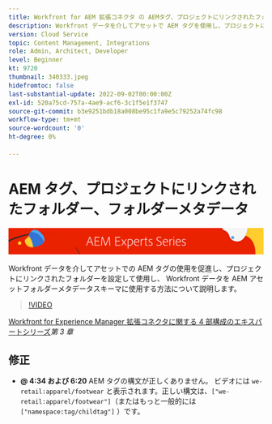 ```yaml
---
title: Workfront for AEM 拡張コネクタ の AEMタグ、プロジェクトにリンクされたフォルダー、フォルダーメタデータ
description: Workfront データを介してアセットで AEM タグを使用し、プロジェクトにリンクされたフォルダーを使用し、Workfront データを AEM アセットフォルダーメタデータスキーマに使用する方法について説明します。
version: Cloud Service
topic: Content Management, Integrations
role: Admin, Architect, Developer
level: Beginner
kt: 9720
thumbnail: 340333.jpeg
hidefromtoc: false
last-substantial-update: 2022-09-02T00:00:00Z
exl-id: 520a75cd-757a-4ae9-acf6-3c1f5e1f3747
source-git-commit: b3e9251bdb18a008be95c1fa9e5c79252a74fc98
workflow-type: tm+mt
source-wordcount: '0'
ht-degree: 0%

---
```


# AEM タグ、プロジェクトにリンクされたフォルダー、フォルダーメタデータ

![AEM エキスパートシリーズ](./assets/banner.png)

Workfront データを介してアセットでの AEM タグの使用を促進し、プロジェクトにリンクされたフォルダーを設定して使用し、 Workfront データを AEM アセットフォルダーメタデータスキーマに使用する方法について説明します。

>[!VIDEO](https://video.tv.adobe.com/v/340333?quality=12&learn=on)

[Workfront for Experience Manager 拡張コネクタに関する 4 部構成のエキスパートシリーズ&#x200B;](./overview.md)_第 3 章_

## 修正

+ __@ 4:34 および 6:20__ AEM タグの構文が正しくありません。 ビデオには `we-retail:apparel/footwear` と表示されます。正しい構文は、`["we-retail:apparel/footwear"]`（またはもっと一般的には `["namespace:tag/childtag"]` ）です。
